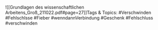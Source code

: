 
![[Grundlagen des wissenschaftlichen Arbeitens_Groß_211022.pdf#page=27]]Tags & Topics:
   #Verschwinden
   #Fehlschlsse
   #Fieber
   #wenndannVerbindung
   #Geschenk
   #Fehlschluss
   #verschwinden